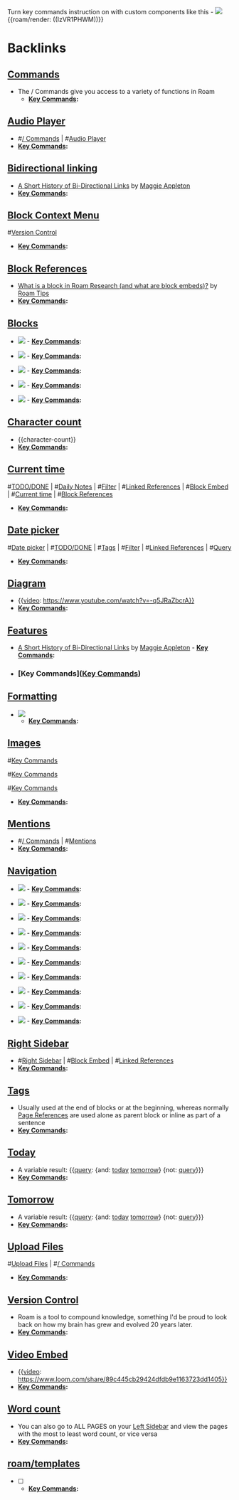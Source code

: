 Turn key commands instruction on with custom components like this
    - ![](https://firebasestorage.googleapis.com/v0/b/firescript-577a2.appspot.com/o/imgs%2Fapp%2Fhelp%2FCGJbyfjuGM.gif?alt=media&token=8bcd4699-2548-43b1-844c-dc91d675ae9f)
{{roam/render: ((IzVR1PHWM))}}


# Backlinks
## [ Commands](< Commands.md>)
- The / Commands give you access to a variety of functions in Roam
    - **[Key Commands](<Key Commands.md>):**

## [Audio Player](<Audio Player.md>)
- #[/ Commands](</ Commands.md>) | #[Audio Player](<Audio Player.md>)
- **[Key Commands](<Key Commands.md>):**

## [Bidirectional linking](<Bidirectional linking.md>)
- [A Short History of Bi-Directional Links](https://maggieappleton.com/bidirectionals) by [Maggie Appleton](<Maggie Appleton.md>)
- **[Key Commands](<Key Commands.md>):**

## [Block Context Menu](<Block Context Menu.md>)
#[Version Control](<Version Control.md>) 
- **[Key Commands](<Key Commands.md>):**

## [Block References](<Block References.md>)
- [What is a block in Roam Research (and what are block embeds)?](https://www.roamtips.com/home/what-is-block-roam-research) by [Roam Tips](<Roam Tips.md>)
- **[Key Commands](<Key Commands.md>):**

## [Blocks](<Blocks.md>)
- ![](https://firebasestorage.googleapis.com/v0/b/firescript-577a2.appspot.com/o/imgs%2Fapp%2Fhelp-documentation%2F4KKGac0myW.gif?alt=media&token=23236602-27d8-4e00-aa2a-259a5d1562f3)
        - **[Key Commands](<Key Commands.md>):**

- ![](https://firebasestorage.googleapis.com/v0/b/firescript-577a2.appspot.com/o/imgs%2Fapp%2Fhelp-documentation%2FOMLRPp1fPc.gif?alt=media&token=72fc6367-48f3-4b02-b740-f5baa7178973)
        - **[Key Commands](<Key Commands.md>):**

- ![](https://firebasestorage.googleapis.com/v0/b/firescript-577a2.appspot.com/o/imgs%2Fapp%2Fhelp-documentation%2FJMqg0xNnlb.gif?alt=media&token=f0665abb-06f0-4d1d-97fe-2c65bea1699c)
        - **[Key Commands](<Key Commands.md>):**

- ![](https://firebasestorage.googleapis.com/v0/b/firescript-577a2.appspot.com/o/imgs%2Fapp%2Fhelp-documentation%2Fl44WdD6W-a.gif?alt=media&token=6dab5147-938c-4a3b-af1a-21f808024ed5)
        - **[Key Commands](<Key Commands.md>):**

- ![](https://firebasestorage.googleapis.com/v0/b/firescript-577a2.appspot.com/o/imgs%2Fapp%2Fhelp-documentation%2FpVFK4Mz-u5.gif?alt=media&token=cebec529-95d9-41b8-8613-48ad41cf0067)
            - **[Key Commands](<Key Commands.md>):**

## [Character count](<Character count.md>)
- {{character-count}}
- **[Key Commands](<Key Commands.md>):**

## [Current time](<Current time.md>)
#[TODO/DONE](<TODO/DONE.md>) | #[Daily Notes](<Daily Notes.md>) | #[Filter](<Filter.md>) | #[Linked References](<Linked References.md>) | #[Block Embed](<Block Embed.md>) | #[Current time](<Current time.md>) | #[Block References](<Block References.md>)
- **[Key Commands](<Key Commands.md>):**

## [Date picker](<Date picker.md>)
#[Date picker](<Date picker.md>) | #[TODO/DONE](<TODO/DONE.md>) | #[Tags](<Tags.md>) | #[Filter](<Filter.md>) | #[Linked References](<Linked References.md>) | #[Query](<Query.md>)
- **[Key Commands](<Key Commands.md>):**

## [Diagram](<Diagram.md>)
- {{[video](<video.md>): https://www.youtube.com/watch?v=-q5JRaZbcrA}}
- **[Key Commands](<Key Commands.md>):**

## [Features](<Features.md>)
- [A Short History of Bi-Directional Links](https://maggieappleton.com/bidirectionals) by [Maggie Appleton](<Maggie Appleton.md>)
        - **[Key Commands](<Key Commands.md>):**

- ### [Key Commands]([Key Commands](<Key Commands.md>))

## [Formatting](<Formatting.md>)
- ![](https://firebasestorage.googleapis.com/v0/b/firescript-577a2.appspot.com/o/imgs%2Fapp%2Fhelp-documentation%2F0O9MDlWQAX.gif?alt=media&token=029598e0-3d9d-462f-b37c-a7af7d0614d4)
    - **[Key Commands](<Key Commands.md>):**

## [Images](<Images.md>)
#[Key Commands](<Key Commands.md>)

#[Key Commands](<Key Commands.md>)

#[Key Commands](<Key Commands.md>)
- **[Key Commands](<Key Commands.md>):**

## [Mentions](<Mentions.md>)
- #[/ Commands](</ Commands.md>) | #[Mentions](<Mentions.md>)
- **[Key Commands](<Key Commands.md>):**

## [Navigation](<Navigation.md>)
- ![](https://firebasestorage.googleapis.com/v0/b/firescript-577a2.appspot.com/o/imgs%2Fapp%2Fhelp-documentation%2FYgAwR6TLsr.gif?alt=media&token=3bd61b2d-d661-47f9-8679-f5beedcee236)
        - **[Key Commands](<Key Commands.md>):**

- ![](https://firebasestorage.googleapis.com/v0/b/firescript-577a2.appspot.com/o/imgs%2Fapp%2Fhelp-documentation%2Ff9lWrKeukf.gif?alt=media&token=7c43fb1a-b505-44ad-b3d2-2c6cfdbf9219)
        - **[Key Commands](<Key Commands.md>):**

- ![](https://firebasestorage.googleapis.com/v0/b/firescript-577a2.appspot.com/o/imgs%2Fapp%2Fhelp-documentation%2FfT-l8KNveN.gif?alt=media&token=083c01d8-476f-43b3-bdbe-d812b7499bc0)
        - **[Key Commands](<Key Commands.md>):**

- ![](https://firebasestorage.googleapis.com/v0/b/firescript-577a2.appspot.com/o/imgs%2Fapp%2Fhelp-documentation%2FnGag3VEJSH.gif?alt=media&token=89c4f99e-90f8-4d5f-a68d-e82fdd8eb57d)
        - **[Key Commands](<Key Commands.md>):**

- ![](https://firebasestorage.googleapis.com/v0/b/firescript-577a2.appspot.com/o/imgs%2Fapp%2Fhelp-documentation%2FcYeZw71gEA.gif?alt=media&token=6c32504f-4f8d-4841-8840-8cd7adb5dc8d)
        - **[Key Commands](<Key Commands.md>):**

- ![](https://firebasestorage.googleapis.com/v0/b/firescript-577a2.appspot.com/o/imgs%2Fapp%2Fhelp-documentation%2F2a6LfUawVz.gif?alt=media&token=9ddc91b2-bb1c-4816-8c1f-c25be57e273b)
        - **[Key Commands](<Key Commands.md>):**

- ![](https://firebasestorage.googleapis.com/v0/b/firescript-577a2.appspot.com/o/imgs%2Fapp%2Fhelp-documentation%2F-NGwXfmjDz.gif?alt=media&token=2ccbebf6-f89a-4ad8-a391-13010ccf95d2)
        - **[Key Commands](<Key Commands.md>):**

- ![](https://firebasestorage.googleapis.com/v0/b/firescript-577a2.appspot.com/o/imgs%2Fapp%2Fhelp-documentation%2FduTr5hTjZt.gif?alt=media&token=c5c26287-9df1-4472-921f-c6b4af4f154e)
        - **[Key Commands](<Key Commands.md>):**

- ![](https://firebasestorage.googleapis.com/v0/b/firescript-577a2.appspot.com/o/imgs%2Fapp%2Fhelp-documentation%2FsvakjNFVH8.gif?alt=media&token=157c7665-5c95-4a55-ba86-879a4c1ad1dc)
        - **[Key Commands](<Key Commands.md>):**

- ![](https://firebasestorage.googleapis.com/v0/b/firescript-577a2.appspot.com/o/imgs%2Fapp%2Fhelp-documentation%2FEDvGeabLez.gif?alt=media&token=92c2ee8a-6da2-41f2-b018-46daf4b3fa71)
        - **[Key Commands](<Key Commands.md>):**

## [Right Sidebar](<Right Sidebar.md>)
- #[Right Sidebar](<Right Sidebar.md>) | #[Block Embed](<Block Embed.md>) | #[Linked References](<Linked References.md>)
- **[Key Commands](<Key Commands.md>):**

## [Tags](<Tags.md>)
- Usually used at the end of blocks or at the beginning, whereas normally [Page References](<Page References.md>) are used alone as parent block or inline as part of a sentence
- **[Key Commands](<Key Commands.md>):**

## [Today](<Today.md>)
- A variable result: {{[query](<query.md>): {and: [today](<today.md>) [tomorrow](<tomorrow.md>)} {not: [query](<query.md>)}}}
- **[Key Commands](<Key Commands.md>):**

## [Tomorrow](<Tomorrow.md>)
- A variable result: {{[query](<query.md>): {and: [today](<today.md>) [tomorrow](<tomorrow.md>)} {not: [query](<query.md>)}}}
- **[Key Commands](<Key Commands.md>):**

## [Upload Files](<Upload Files.md>)
#[Upload Files](<Upload Files.md>) | #[/ Commands](</ Commands.md>)
- **[Key Commands](<Key Commands.md>):**

## [Version Control](<Version Control.md>)
- Roam is a tool to compound knowledge, something I'd be proud to look back on how my brain has grew and evolved 20 years later.
- **[Key Commands](<Key Commands.md>):**

## [Video Embed](<Video Embed.md>)
- {{[video](<video.md>): https://www.loom.com/share/89c445cb29424dfdb9e1163723dd1405}}
- **[Key Commands](<Key Commands.md>):**

## [Word count](<Word count.md>)
- You can also go to ALL PAGES on your [Left Sidebar](<Left Sidebar.md>) and view the pages with the most to least word count, or vice versa 
- **[Key Commands](<Key Commands.md>):**

## [roam/templates](<roam/templates.md>)
- [ ] 
    - **[Key Commands](<Key Commands.md>):**


